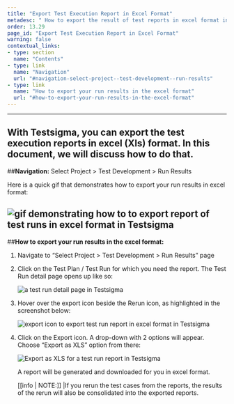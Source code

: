 ```yaml
---
title: "Export Test Execution Report in Excel Format"
metadesc: " How to export the result of test reports in excel format in Testsigma."
order: 13.29
page_id: "Export Test Execution Report in Excel Format"
warning: false
contextual_links:
- type: section
  name: "Contents"
- type: link
  name: "Navigation"
  url: "#navigation-select-project--test-development--run-results"
- type: link
  name: "How to export your run results in the excel format"
  url: "#how-to-export-your-run-results-in-the-excel-format"
---
```

---



With Testsigma, you can export the test execution reports in excel (Xls) format. In this document, we will discuss how to do that.
---
##**Navigation:** Select Project > Test Development > Run Results

Here is a quick gif that demonstrates how to export your run results in excel format:

![gif demonstrating how to to export report of test runs in excel format in Testsigma](https://docs.testsigma.com/images/export-report-xls/run-results-page-testsigma.gif)
---
##**How to export your run results in the excel format:**


1. Navigate to “Select Project > Test Development > Run Results” page


2. Click on the Test Plan / Test Run for which you need the report. The Test Run detail page opens up like so:

   ![a test run detail page in Testsigma](https://docs.testsigma.com/images/export-report-xls/test-run-detail-page-testsigma.png)


3. Hover over the export icon beside the Rerun icon, as highlighted in the screenshot below:

   ![export icon to export test run report in excel format in Testsigma](https://docs.testsigma.com/images/export-report-xls/export-icon-test-run-report-testsigma.png)

4. Click on the Export icon. A drop-down with 2 options will appear. Choose “Export as XLS” option from there:

   ![Export as XLS for a test run report in Testsigma](https://docs.testsigma.com/images/export-report-xls/export-as-xls-test-run-report-testsigma.png)

   A report will be generated and downloaded for you in excel format.

   [[info | NOTE:]]
  |If you rerun the test cases from the reports, the results of the rerun will also be consolidated into the exported reports.

